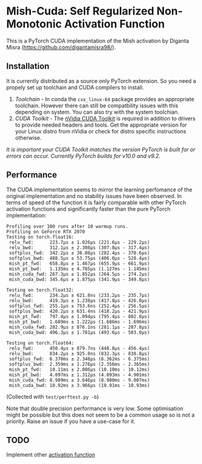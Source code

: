 # Mish-Cuda: Self Regularized Non-Monotonic Activation Function

This is a PyTorch CUDA implementation of the Mish activation by Diganta Misra (https://github.com/digantamisra98/).

## Installation
It is currently distributed as a source only PyTorch extension. So you need a propely set up toolchain and CUDA compilers to install.
1) _Toolchain_ - In conda the `cxx_linux-64` package provides an appropriate toolchain. However there can still be compatbility issues with this depending on system. You can also try with the system toolchian.
2) _CUDA Toolkit_ - The [nVidia CUDA Toolkit](https://developer.nvidia.com/cuda-toolkit) is required in addition to drivers to provide needed headers and tools. Get the appropriate version for your Linux distro from nVidia or check for distro specific instructions otherwise.

_It is important your CUDA Toolkit matches the version PyTorch is built for or errors can occur. Currently PyTorch builds for v10.0 and v9.2._

## Performance
The CUDA implementation seems to mirror the learning perfomance of the original implementation and no stability issues have been observed. In terms of speed of the function it is fairly comparable with other PyTorch activation functions and significantly faster than the pure PyTorch implementation:
```
Profiling over 100 runs after 10 warmup runs.
Profiling on GeForce RTX 2070
Testing on torch.float16:
 relu_fwd:      223.7µs ± 1.026µs (221.6µs - 229.2µs)
 relu_bwd:      312.1µs ± 2.308µs (307.8µs - 317.4µs)
 softplus_fwd:  342.2µs ± 38.08µs (282.4µs - 370.6µs)
 softplus_bwd:  488.5µs ± 53.75µs (406.0µs - 528.4µs)
 mish_pt_fwd:   658.8µs ± 1.467µs (655.9µs - 661.9µs)
 mish_pt_bwd:   1.135ms ± 4.785µs (1.127ms - 1.145ms)
 mish_cuda_fwd: 267.3µs ± 1.852µs (264.5µs - 274.2µs)
 mish_cuda_bwd: 345.6µs ± 1.875µs (341.9µs - 349.8µs)

Testing on torch.float32:
 relu_fwd:      234.2µs ± 621.8ns (233.2µs - 235.7µs)
 relu_bwd:      419.3µs ± 1.238µs (417.8µs - 426.0µs)
 softplus_fwd:  255.1µs ± 753.6ns (252.4µs - 256.5µs)
 softplus_bwd:  420.2µs ± 631.4ns (418.2µs - 421.9µs)
 mish_pt_fwd:   797.4µs ± 1.094µs (795.4µs - 802.8µs)
 mish_pt_bwd:   1.689ms ± 1.222µs (1.686ms - 1.696ms)
 mish_cuda_fwd: 282.9µs ± 876.1ns (281.1µs - 287.8µs)
 mish_cuda_bwd: 496.3µs ± 1.781µs (493.6µs - 503.0µs)

Testing on torch.float64:
 relu_fwd:      450.4µs ± 879.7ns (448.8µs - 456.4µs)
 relu_bwd:      834.2µs ± 925.8ns (832.3µs - 838.8µs)
 softplus_fwd:  6.370ms ± 2.348µs (6.362ms - 6.375ms)
 softplus_bwd:  2.359ms ± 1.276µs (2.356ms - 2.365ms)
 mish_pt_fwd:   10.11ms ± 2.806µs (10.10ms - 10.12ms)
 mish_pt_bwd:   4.897ms ± 1.312µs (4.893ms - 4.901ms)
 mish_cuda_fwd: 8.989ms ± 3.646µs (8.980ms - 9.007ms)
 mish_cuda_bwd: 10.92ms ± 3.966µs (10.91ms - 10.93ms)
 ```
(Collected with `test/perftest.py -b`)

Note that double precision performance is very low. Some optimisation might be possible but this does not seem to be a common usage so is not a priority. Raise an issue if you have a use-case for it.

## TODO
Implement other [activation function](https://docs.google.com/spreadsheets/d/1tXqeN1jg3MLOA9unR-Q1rMPai5Kqu9FKFutT-O4HMbE/edit)

